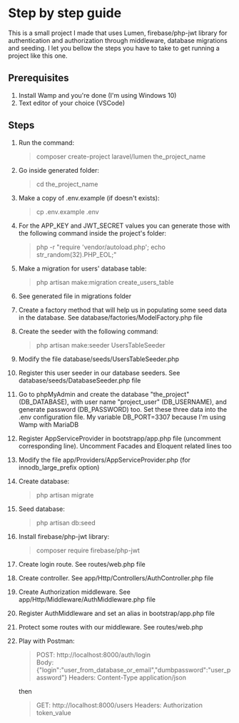 # Step by step guide

This is a small project I made that uses Lumen, firebase/php-jwt library for authentication and authorization through middleware, database migrations and seeding. I let you bellow the steps you have to take to get running a project like this one.

## Prerequisites

1. Install Wamp and you're done (I'm using Windows 10)
2. Text editor of your choice (VSCode)

## Steps

1. Run the command:

    > composer create-project laravel/lumen the_project_name

2. Go inside generated folder:

    > cd the_project_name

3. Make a copy of .env.example (if doesn't exists):

    > cp .env.example .env

4. For the APP_KEY and JWT_SECRET values you can generate those with the following command inside the project's folder:

    > php -r "require 'vendor/autoload.php'; echo str_random(32).PHP_EOL;"

5. Make a migration for users' database table:

    > php artisan make:migration create_users_table

6. See generated file in migrations folder

7. Create a factory method that will help us in populating some seed data in the database. See database/factories/ModelFactory.php file

8. Create the seeder with the following command:

    > php artisan make:seeder UsersTableSeeder

9. Modify the file database/seeds/UsersTableSeeder.php

10. Register this user seeder in our database seeders. See database/seeds/DatabaseSeeder.php file

11. Go to phpMyAdmin and create the database "the_project" (DB_DATABASE), with user name "project_user" (DB_USERNAME), and generate password (DB_PASSWORD) too. Set these three data into the .env configuration file. My variable DB_PORT=3307 because I'm using Wamp with MariaDB

13. Register AppServiceProvider in bootstrapp/app.php file (uncomment corresponding line). Uncomment Facades and Eloquent related lines too

14. Modify the file app/Providers/AppServiceProvider.php (for innodb_large_prefix option)

15. Create database:
    > php artisan migrate

16. Seed database:
    > php artisan db:seed

17. Install firebase/php-jwt library:

    > composer require firebase/php-jwt

18. Create login route. See routes/web.php file

19. Create controller. See app/Http/Controllers/AuthController.php file

20. Create Authorization middleware. See app/Http/Middleware/AuthMiddleware.php file

21. Register AuthMiddleware and set an alias in bootstrap/app.php file

22. Protect some routes with our middleware. See routes/web.php

23. Play with Postman:

    > POST: http://localhost:8000/auth/login    
    > Body: {"login":"user_from_database_or_email","dumbpassword":"user_password"}
    > Headers: Content-Type application/json

    then

    > GET: http://localhost:8000/users
    > Headers: Authorization token_value

